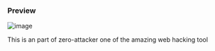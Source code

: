 ### Preview
![image](https://github.com/AsjadOooO/Zero-attacker/blob/main/zero-power.png)

This is an part of zero-attacker one of the amazing web hacking tool 
